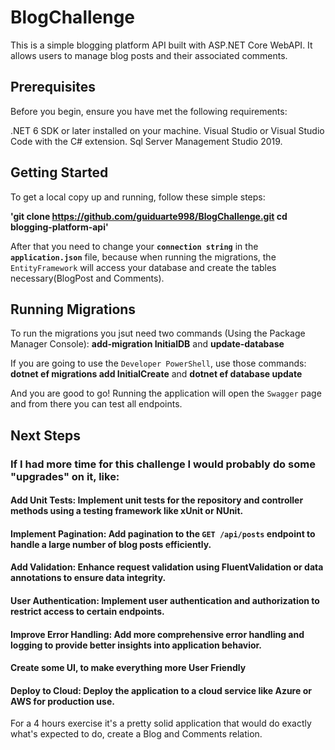 # BlogChallenge

This is a simple blogging platform API built with ASP.NET Core WebAPI. It allows users to manage blog posts and their associated comments.

## Prerequisites
Before you begin, ensure you have met the following requirements:

.NET 6 SDK or later installed on your machine.
Visual Studio or Visual Studio Code with the C# extension.
Sql Server Management Studio 2019.

## Getting Started

To get a local copy up and running, follow these simple steps:

**'git clone https://github.com/guiduarte998/BlogChallenge.git
cd blogging-platform-api'**

After that you need to change your __`connection string`__ in the __`application.json`__ file, because when running the migrations, the `EntityFramework` will access your database and create the tables necessary(BlogPost and Comments).

## Running Migrations

To run the migrations you jsut need two commands (Using the Package Manager Console):
**add-migration InitialDB** and **update-database**

If you are going to use the `Developer PowerShell`, use those commands:
**dotnet ef migrations add InitialCreate** and **dotnet ef database update**

And you are good to go! Running the application will open the `Swagger` page and from there you can test all endpoints.

## Next Steps

### If I had more time for this challenge I would probably do some "upgrades" on it, like:

#### Add Unit Tests: Implement unit tests for the repository and controller methods using a testing framework like xUnit or NUnit.
#### Implement Pagination: Add pagination to the `GET /api/posts` endpoint to handle a large number of blog posts efficiently.
#### Add Validation: Enhance request validation using FluentValidation or data annotations to ensure data integrity.
#### User Authentication: Implement user authentication and authorization to restrict access to certain endpoints.
#### Improve Error Handling: Add more comprehensive error handling and logging to provide better insights into application behavior.
#### Create some UI, to make everything more User Friendly
#### Deploy to Cloud: Deploy the application to a cloud service like Azure or AWS for production use.

For a 4 hours exercise it's a pretty solid application that would do exactly what's expected to do, create a Blog and Comments relation.

